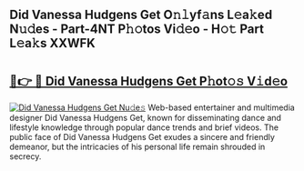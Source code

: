 ## Did Vanessa Hudgens Get O𝚗𝚕yf𝚊ns L𝚎a𝚔ed N𝚞𝚍es - Part-4NT P𝚑𝚘tos Vi𝚍𝚎o - H𝚘𝚝 Part L𝚎a𝚔s XXWFK

# <h2><a href="http://kfc4zq.oniu.top/?m=Did+Vanessa+Hudgens+Get">🔗👉 🔴 Did Vanessa Hudgens Get P𝚑ot𝚘𝚜 V𝚒d𝚎o</a></h2>

[![Did Vanessa Hudgens Get Nu𝚍e𝚜](https://i.imgur.com/0qMVB7G.gif)](http://kfc4zq.oniu.top/?m=Did+Vanessa+Hudgens+Get)
Web-based entertainer and multimedia designer Did Vanessa Hudgens Get, known for disseminating dance and lifestyle knowledge through popular dance trends and brief videos. The public face of Did Vanessa Hudgens Get exudes a sincere and friendly demeanor, but the intricacies of his personal life remain shrouded in secrecy.  
